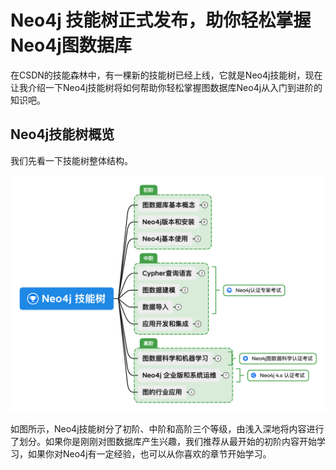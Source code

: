 # Neo4j 技能树正式发布，助你轻松掌握Neo4j图数据库

在CSDN的技能森林中，有一棵新的技能树已经上线，它就是Neo4j技能树，现在让我介绍一下Neo4j技能树将如何帮助你轻松掌握图数据库Neo4j从入门到进阶的知识吧。

## Neo4j技能树概览

我们先看一下技能树整体结构。

![csdn-Neo4j-skill-tree](intro-csdn-neo4j-skill-tree/csdn-Neo4j-skill-tree-2576524.png)

如图所示，Neo4j技能树分了初阶、中阶和高阶三个等级，由浅入深地将内容进行了划分。如果你是刚刚对图数据库产生兴趣，我们推荐从最开始的初阶内容开始学习，如果你对Neo4j有一定经验，也可以从你喜欢的章节开始学习。
